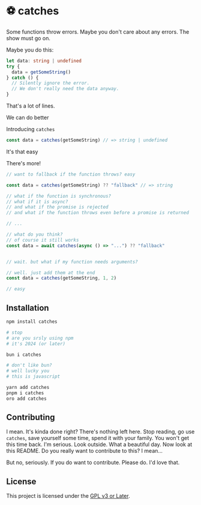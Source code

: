 # ⚽ catches

Some functions throw errors. Maybe you don't care about any errors. The show must go on.

Maybe you do this:

```typescript
let data: string | undefined
try {
  data = getSomeString()
} catch () {
  // Silently ignore the error.
  // We don't really need the data anyway.
}

```

That's a lot of lines.

We can do better

Introducing `catches`

```typescript
const data = catches(getSomeString) // => string | undefined
```

It's that easy

There's more!

```typescript
// want to fallback if the function throws? easy

const data = catches(getSomeString) ?? "fallback" // => string

// what if the function is synchronous?
// what if it is async?
// and what if the promise is rejected
// and what if the function throws even before a promise is returned

// ...

// what do you think?
// of course it still works
const data = await catches(async () => "...") ?? "fallback"


// wait. but what if my function needs arguments?

// well. just add them at the end
const data = catches(getSomeString, 1, 2)

// easy
```


## Installation

```bash
npm install catches

# stop
# are you srsly using npm
# it's 2024 (or later)

bun i catches

# don't like bun?
# well lucky you
# this is javascript

yarn add catches
pnpm i catches
oro add catches
```


## Contributing

I mean. It's kinda done right? There's nothing left here. Stop reading, go use `catches`, save yourself some time, spend it with your family. You won't get this time back. I'm serious. Look outside. What a beautiful day. Now look at this README. Do you really want to contribute to this? I mean...

But no, seriously. If you do want to contribute. Please do. I'd love that.

## License

This project is licensed under the [GPL v3 or Later](LICENSE).
